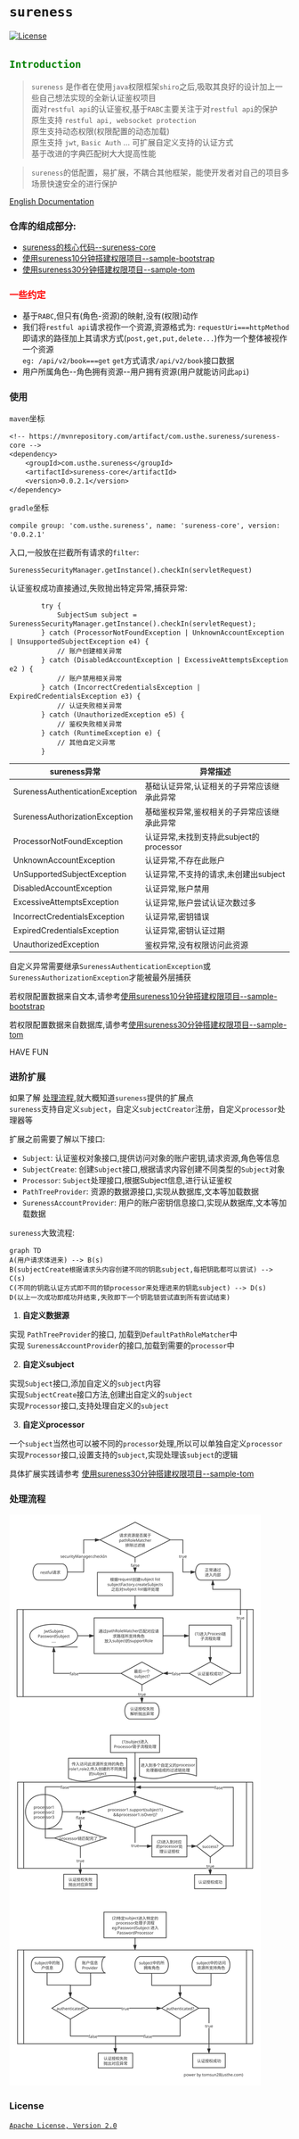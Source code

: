 # `sureness`  

[![License](https://img.shields.io/badge/license-Apache%202-4EB1BA.svg)](https://www.apache.org/licenses/LICENSE-2.0.html)  

## <font color="green">`Introduction`</font>

> `sureness` 是作者在使用`java`权限框架`shiro`之后,吸取其良好的设计加上一些自己想法实现的全新认证鉴权项目  
>  面对`restful api`的认证鉴权,基于`RABC`主要关注于对`restful api`的保护  
>  原生支持 `restful api, websocket protection`  
>  原生支持动态权限(权限配置的动态加载)  
>  原生支持 `jwt`, `Basic Auth` ... 可扩展自定义支持的认证方式  
>  基于改进的字典匹配树大大提高性能  

>`sureness`的低配置，易扩展，不耦合其他框架，能使开发者对自己的项目多场景快速安全的进行保护  

[English Documentation](README_EN.md)  

### 仓库的组成部分:  
- [sureness的核心代码--sureness-core](core)  
- [使用sureness10分钟搭建权限项目--sample-bootstrap](sample-bootstrap)  
- [使用sureness30分钟搭建权限项目--sample-tom](sample-tom)  

### <font color="red">一些约定</font>  

- 基于`RABC`,但只有(角色-资源)的映射,没有(权限)动作
- 我们将`restful api`请求视作一个资源,资源格式为: `requestUri===httpMethod`  
  即请求的路径加上其请求方式(`post,get,put,delete...`)作为一个整体被视作一个资源  
  `eg: /api/v2/book===get` `get`方式请求`/api/v2/book`接口数据     
- 用户所属角色--角色拥有资源--用户拥有资源(用户就能访问此`api`)   


### 使用  

`maven`坐标  
```
<!-- https://mvnrepository.com/artifact/com.usthe.sureness/sureness-core -->
<dependency>
    <groupId>com.usthe.sureness</groupId>
    <artifactId>sureness-core</artifactId>
    <version>0.0.2.1</version>
</dependency>
```

`gradle`坐标  
```
compile group: 'com.usthe.sureness', name: 'sureness-core', version: '0.0.2.1'
```

入口,一般放在拦截所有请求的`filter`:  
```
SurenessSecurityManager.getInstance().checkIn(servletRequest)
```

认证鉴权成功直接通过,失败抛出特定异常,捕获异常: 

```
        try {
            SubjectSum subject = SurenessSecurityManager.getInstance().checkIn(servletRequest);
        } catch (ProcessorNotFoundException | UnknownAccountException | UnsupportedSubjectException e4) {
            // 账户创建相关异常 
        } catch (DisabledAccountException | ExcessiveAttemptsException e2 ) {
            // 账户禁用相关异常
        } catch (IncorrectCredentialsException | ExpiredCredentialsException e3) {
            // 认证失败相关异常
        } catch (UnauthorizedException e5) {
            // 鉴权失败相关异常
        } catch (RuntimeException e) {
            // 其他自定义异常
        }
```

sureness异常                              | 异常描述
---                                       | ---
SurenessAuthenticationException           | 基础认证异常,认证相关的子异常应该继承此异常 
SurenessAuthorizationException            | 基础鉴权异常,鉴权相关的子异常应该继承此异常
ProcessorNotFoundException                | 认证异常,未找到支持此subject的processor
UnknownAccountException                   | 认证异常,不存在此账户
UnSupportedSubjectException               | 认证异常,不支持的请求,未创建出subject
DisabledAccountException                  | 认证异常,账户禁用
ExcessiveAttemptsException                | 认证异常,账户尝试认证次数过多
IncorrectCredentialsException             | 认证异常,密钥错误
ExpiredCredentialsException               | 认证异常,密钥认证过期
UnauthorizedException                     | 鉴权异常,没有权限访问此资源

自定义异常需要继承`SurenessAuthenticationException`或`SurenessAuthorizationException`才能被最外层捕获  


若权限配置数据来自文本,请参考[使用sureness10分钟搭建权限项目--sample-bootstrap](sample-bootstrap)  

若权限配置数据来自数据库,请参考[使用sureness30分钟搭建权限项目--sample-tom](sample-tom)  

HAVE FUN

### 进阶扩展  

如果了解 [处理流程](#处理流程),就大概知道`sureness`提供的扩展点    
`sureness`支持自定义`subject`，自定义`subjectCreator`注册，自定义`processor`处理器等  

扩展之前需要了解以下接口:  

- `Subject`: 认证鉴权对象接口,提供访问对象的账户密钥,请求资源,角色等信息  
- `SubjectCreate`: 创建`Subject`接口,根据请求内容创建不同类型的`Subject`对象    
- `Processor`: `Subject`处理接口,根据Subject信息,进行认证鉴权  
- `PathTreeProvider`: 资源的数据源接口,实现从数据库,文本等加载数据  
- `SurenessAccountProvider`: 用户的账户密钥信息接口,实现从数据库,文本等加载数据  

`sureness`大致流程:  

```mermaid
graph TD
A(用户请求体进来) --> B(s)
B(subjectCreate根据请求头内容创建不同的钥匙subject,每把钥匙都可以尝试) --> C(s)
C(不同的钥匙认证方式即不同的锁processor来处理进来的钥匙subject) --> D(s)
D(以上一次成功即成功并结束,失败即下一个钥匙锁尝试直到所有尝试结束)

```

1. **自定义数据源**  

实现 `PathTreeProvider`的接口, 加载到`DefaultPathRoleMatcher`中   
实现 `SurenessAccountProvider`的接口,加载到需要的`processor`中  

2. **自定义subject**  

实现`Subject`接口,添加自定义的`subject`内容  
实现`SubjectCreate`接口方法,创建出自定义的`subject`  
实现`Processor`接口,支持处理自定义的`subject`    

3. **自定义processor**  

一个`subject`当然也可以被不同的`processor`处理,所以可以单独自定义`processor`   
实现`Processor`接口,设置支持的`subject`,实现处理该`subject`的逻辑  


具体扩展实践请参考 [使用sureness30分钟搭建权限项目--sample-tom](sample-tom)  

### 处理流程  

![sureness-core](/img/sureness-core.svg)  

### License  
[`Apache License, Version 2.0`](https://www.apache.org/licenses/LICENSE-2.0.html)